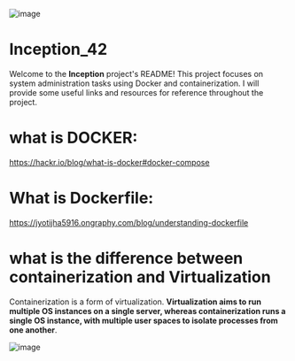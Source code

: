 ![image](https://github.com/iobba/inception/assets/125093290/6e89c6a8-1318-4fd2-a3a4-5124dfccc7ce)

# Inception_42

Welcome to the **Inception** project's README! This project focuses on system administration tasks using Docker and containerization. I will provide some useful links and resources for reference throughout the project.

# what is DOCKER:

https://hackr.io/blog/what-is-docker#docker-compose

# What is Dockerfile:

https://jyotijha5916.ongraphy.com/blog/understanding-dockerfile 

# what is the difference between containerization and Virtualization

Containerization is a form of virtualization. **Virtualization aims to run multiple OS instances on a single server, whereas containerization runs a single OS instance, with multiple user spaces to isolate processes from one another**.

![image](https://github.com/iobba/inception/assets/125093290/ac97b609-e581-4e01-b062-db7c6c38dc51)

